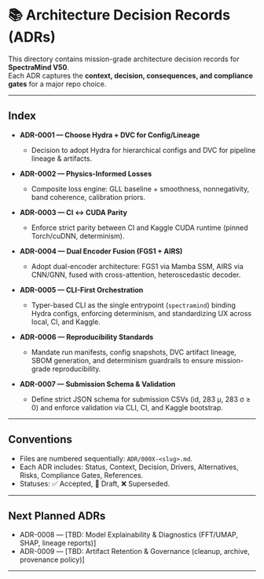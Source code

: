 # 📚 Architecture Decision Records (ADRs)

This directory contains mission-grade architecture decision records for **SpectraMind V50**.  
Each ADR captures the **context, decision, consequences, and compliance gates** for a major repo choice.  

---

## Index

* **ADR-0001 — Choose Hydra + DVC for Config/Lineage**  
  * Decision to adopt Hydra for hierarchical configs and DVC for pipeline lineage & artifacts.  

* **ADR-0002 — Physics-Informed Losses**  
  * Composite loss engine: GLL baseline + smoothness, nonnegativity, band coherence, calibration priors.  

* **ADR-0003 — CI ↔ CUDA Parity**  
  * Enforce strict parity between CI and Kaggle CUDA runtime (pinned Torch/cuDNN, determinism).  

* **ADR-0004 — Dual Encoder Fusion (FGS1 + AIRS)**  
  * Adopt dual-encoder architecture: FGS1 via Mamba SSM, AIRS via CNN/GNN, fused with cross-attention, heteroscedastic decoder.  

* **ADR-0005 — CLI-First Orchestration**  
  * Typer-based CLI as the single entrypoint (`spectramind`) binding Hydra configs, enforcing determinism, and standardizing UX across local, CI, and Kaggle.  

* **ADR-0006 — Reproducibility Standards**  
  * Mandate run manifests, config snapshots, DVC artifact lineage, SBOM generation, and determinism guardrails to ensure mission-grade reproducibility.  

* **ADR-0007 — Submission Schema & Validation**  
  * Define strict JSON schema for submission CSVs (id, 283 μ, 283 σ ≥ 0) and enforce validation via CLI, CI, and Kaggle bootstrap.  

---

## Conventions

* Files are numbered sequentially: `ADR/000X-<slug>.md`.  
* Each ADR includes: Status, Context, Decision, Drivers, Alternatives, Risks, Compliance Gates, References.  
* Statuses: ✅ Accepted, 🚧 Draft, ❌ Superseded.  

---

## Next Planned ADRs

* ADR-0008 — [TBD: Model Explainability & Diagnostics (FFT/UMAP, SHAP, lineage reports)]  
* ADR-0009 — [TBD: Artifact Retention & Governance (cleanup, archive, provenance policy)]  

---
